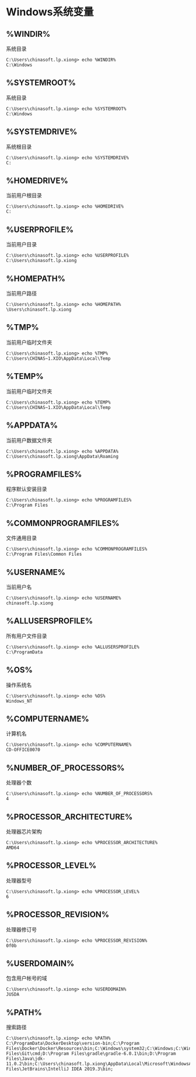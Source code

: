 # Windows系统变量


## %WINDIR%

系统目录

```shell
C:\Users\chinasoft.lp.xiong> echo %WINDIR%
C:\Windows
```

## %SYSTEMROOT%

系统目录

```shell
C:\Users\chinasoft.lp.xiong> echo %SYSTEMROOT%
C:\Windows
```

## %SYSTEMDRIVE%

系统根目录

```shell
C:\Users\chinasoft.lp.xiong> echo %SYSTEMDRIVE%
C:
```

## %HOMEDRIVE%

当前用户根目录

```shell
C:\Users\chinasoft.lp.xiong> echo %HOMEDRIVE%
C:
```

## %USERPROFILE% 

当前用户目录

```shell
C:\Users\chinasoft.lp.xiong> echo %USERPROFILE%
C:\Users\chinasoft.lp.xiong
```

## %HOMEPATH%

当前用户路径

```shell
C:\Users\chinasoft.lp.xiong> echo %HOMEPATH%
\Users\chinasoft.lp.xiong
```

## %TMP%

当前用户临时文件夹

```shell
C:\Users\chinasoft.lp.xiong> echo %TMP%
C:\Users\CHINAS~1.XIO\AppData\Local\Temp
```

## %TEMP%

当前用户临时文件夹

```shell
C:\Users\chinasoft.lp.xiong> echo %TEMP%
C:\Users\CHINAS~1.XIO\AppData\Local\Temp
```

## %APPDATA%

当前用户数据文件夹

```shell
C:\Users\chinasoft.lp.xiong> echo %APPDATA%
C:\Users\chinasoft.lp.xiong\AppData\Roaming
```

## %PROGRAMFILES%

程序默认安装目录

```shell
C:\Users\chinasoft.lp.xiong> echo %PROGRAMFILES%
C:\Program Files
```

## %COMMONPROGRAMFILES%

文件通用目录

```shell
C:\Users\chinasoft.lp.xiong> echo %COMMONPROGRAMFILES%
C:\Program Files\Common Files
```

## %USERNAME%

当前用户名

```shell
C:\Users\chinasoft.lp.xiong> echo %USERNAME%
chinasoft.lp.xiong
```

## %ALLUSERSPROFILE%

所有用户文件目录

```shell
C:\Users\chinasoft.lp.xiong> echo %ALLUSERSPROFILE%
C:\ProgramData
```

## %OS%

操作系统名

```shell
C:\Users\chinasoft.lp.xiong> echo %OS%
Windows_NT

```

## %COMPUTERNAME%

计算机名

```shell
C:\Users\chinasoft.lp.xiong> echo %COMPUTERNAME%
CD-OFFICE0070
```

## %NUMBER_OF_PROCESSORS%

处理器个数

```shell
C:\Users\chinasoft.lp.xiong> echo %NUMBER_OF_PROCESSORS%
4
```

## %PROCESSOR_ARCHITECTURE%

处理器芯片架构

```shell
C:\Users\chinasoft.lp.xiong> echo %PROCESSOR_ARCHITECTURE%
AMD64
```

## %PROCESSOR_LEVEL%

处理器型号

```shell
C:\Users\chinasoft.lp.xiong> echo %PROCESSOR_LEVEL%
6
```

## %PROCESSOR_REVISION%

处理器修订号

```shell
C:\Users\chinasoft.lp.xiong> echo %PROCESSOR_REVISION%
0f0b
```

## %USERDOMAIN%

包含用户帐号的域

```shell
C:\Users\chinasoft.lp.xiong> echo %USERDOMAIN%
JUSDA
```

## %PATH%

搜索路径

```shell
C:\Users\chinasoft.lp.xiong> echo %PATH%
C:\ProgramData\DockerDesktop\version-bin;C:\Program Files\Docker\Docker\Resources\bin;C:\Windows\system32;C:\Windows;C:\Windows\System32\Wbem;C:\Windows\System32\WindowsPowerShell\v1.0\;C:\Windows\System32\OpenSSH\;D:\Program Files\Git\cmd;D:\Program Files\gradle\gradle-6.0.1\bin;D:\Program Files\Java\jdk-11.0.2\bin;C:\Users\chinasoft.lp.xiong\AppData\Local\Microsoft\WindowsApps;;D:\Program Files\JetBrains\IntelliJ IDEA 2019.3\bin;
```





